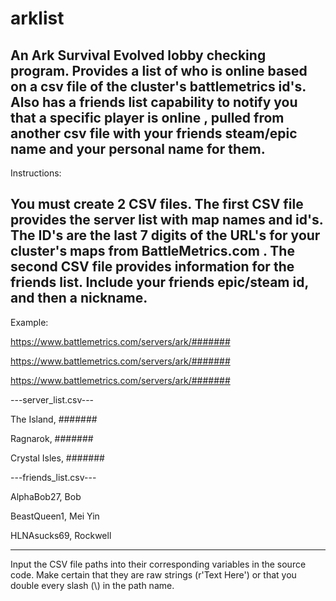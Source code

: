 # arklist
An Ark Survival Evolved lobby checking program. Provides a list of who is online based on a csv file of the cluster's battlemetrics id's. Also has a friends list capability to notify you that a specific player is online , pulled from another csv file with your friends steam/epic name and your personal name for them.
---------------------
Instructions:

You must create 2 CSV files. The first CSV file provides the server list with map names and id's. The ID's are the last 7 digits of the URL's for your cluster's maps from BattleMetrics.com . The second CSV file provides information for the friends list. Include your friends epic/steam id, and then a nickname.
-------------------------
Example:

https://www.battlemetrics.com/servers/ark/#######

https://www.battlemetrics.com/servers/ark/#######

https://www.battlemetrics.com/servers/ark/#######

---server_list.csv---

The Island, #######

Ragnarok, #######

Crystal Isles, #######


---friends_list.csv---

AlphaBob27, Bob

BeastQueen1, Mei Yin

HLNAsucks69, Rockwell

-----------------

Input the CSV file paths into their corresponding variables in the source code. Make certain that they are raw strings (r'Text Here') or that you double every slash (\\) in the path name.
